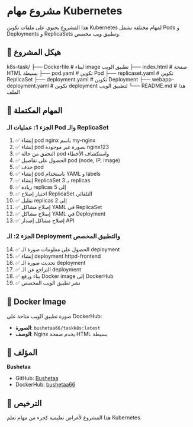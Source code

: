 
# مشروع مهام Kubernetes

هذا المشروع يحتوي على ملفات تكوين Kubernetes لمهام مختلفة تشمل Pods و Deployments و ReplicaSets وتطبيق ويب مخصص.

## 📁 هيكل المشروع
k8s-task/
├── Dockerfile # لبناء image تطبيق الويب
├── index.html # صفحة HTML بسيطة
├── pod.yaml # تكوين Pod
├── replicaset.yaml # تكوين ReplicaSet
├── deployment.yaml # تكوين Deployment
├── webapp-deployment.yaml # تكوين deployment لتطبيق الويب
└── README.md # هذا الملف



## 🚀 المهام المكتملة

### الجزء 1: عمليات الـ Pod والـ ReplicaSet
1. ✅ إنشاء pod nginx باسم my-nginx
2. ✅ إنشاء pod بصورة غير موجودة nginx123
3. ✅ التحقق من حالة pod واستكشاف الأخطاء
4. ✅ الحصول على تفاصيل pod (node, IP, image)
5. ✅ حذف pod
6. ✅ إنشاء pod باستخدام YAML و labels
7. ✅ إنشاء ReplicaSet بـ 3 replicas
8. ✅ زيادة replicas إلى 5
9. ✅ اختبار إصلاح ReplicaSet التلقائي
10. ✅ تقليل replicas إلى 2
11. ✅ إصلاح مشاكل YAML في ReplicaSet
12. ✅ إصلاح مشاكل YAML في Deployment
13. ✅ إصلاح مشاكل إصدار API

### الجزء 2: الـ Deployment والتطبيق المخصص
14. ✅ الحصول على معلومات صورة الـ deployment
15. ✅ إنشاء deployment httpd-frontend
16. ✅ تحديث صورة الـ deployment
17. ✅ التراجع عن الـ deployment
18. ✅ بناء ورفع Docker image إلى DockerHub
19. ✅ نشر تطبيق الويب المخصص

## 🐳 Docker Image

صورة تطبيق الويب متاحة على DockerHub:
- **الصورة**: `bushetaa66/taskk8s:latest`
- **الوصف**: Nginx يخدم صفحة HTML بسيطة

## 👤 المؤلف

**Bushetaa**  
- GitHub: [Bushetaa](https://github.com/Bushetaa)
- DockerHub: [bushetaa66](https://hub.docker.com/u/bushetaa66)

## 📝 الترخيص

هذا المشروع لأغراض تعليمية كجزء من مهام تعلم Kubernetes.
